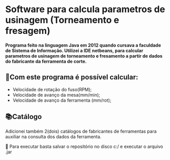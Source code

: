 # Software para calcula parametros de usinagem (Torneamento e fresagem)


#### Programa feito na linguagem Java em 2012 quando cursava a faculdade de Sistema de Informação. Utilizei a IDE netbeans, para calcular parametros de usinagem de torneamento e fresamento a partir de dados do fabricante da ferramenta de corte. 

## 📝Com este programa é possível calcular:

- Velocidade de rotação do fuso(RPM);
- Velocidade de avanço da mesa(mm/min);
- Velocidade de avanço da ferramenta (mm/rot);

## 📚Catálogo

Adicionei também 2(dois) catálogos de fabricantes de ferramentas para auxiliar na consulta dos dados da ferramenta.

📢 Para executar basta salvar o repositório no disco c:/ e executar o arquivo .jar
